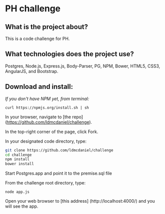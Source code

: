 # PH challenge

## What is the project about?

This is a code challenge for PH.

## What technologies does the project use?

Postgres, Node.js, Express.js, Body-Parser, PG, NPM, Bower, HTML5, CSS3, AngularJS, and Bootstrap.

## Download and install:

*If you don't have NPM yet, from terminal:*

`curl https://npmjs.org/install.sh | sh`

In your browser, navigate to [the repo] (https://github.com/ldmcdaniel/challenge).

In the top-right corner of the page, click Fork.

In your designated code directory, type:

```sh
git clone https://github.com/ldmcdaniel/challenge
cd challenge
npm install
bower install
```

Start Postgres.app and point it to the premise.sql file

From the challenge root directory, type:

`node app.js`

Open your web browser to [this address] (http://localhost:4000/) and you will see the app.
